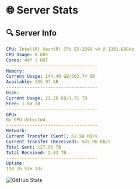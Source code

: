 # 🌐 Server Stats
## 🔍 Server Info
```yaml
CPU: Intel(R) Xeon(R) CPU E5-2699 v4 @ 1381.69GHz
CPU Usage: 0.80%
Cores: 44P | 88T
-----------------------------------
Memory:
Current Usage: 144.40 GB/503.74 GB
Available: 355.97 GB
-----------------------------------
Disk:
Current Usage: 21.28 GB/1.71 TB
Free: 1.60 TB
-----------------------------------
GPU:
No GPU detected
-----------------------------------
Network:
Current Transfer (Sent): 62.58 MB/s
Current Transfer (Received): 545.96 KB/s
Total Sent: 127.96 TB
Total Received: 2.03 TB
-----------------------------------
Uptime:
13d 1h 51m 13s
```
![GitHub Stats](https://img.shields.io/badge/Updated-2025-02-21_00:34:31-blue)